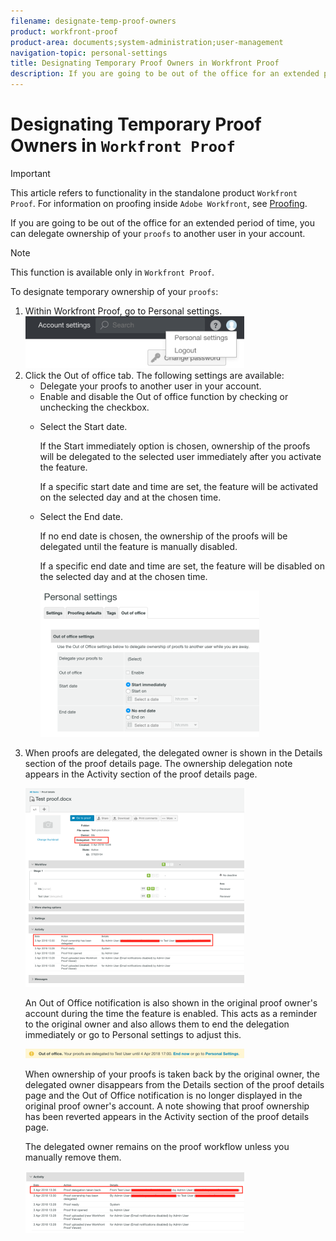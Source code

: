 ```yaml
---
filename: designate-temp-proof-owners
product: workfront-proof
product-area: documents;system-administration;user-management
navigation-topic: personal-settings
title: Designating Temporary Proof Owners in Workfront Proof
description: If you are going to be out of the office for an extended period of time, you can delegate ownership of your proofs to another user in your account.
---
```


# Designating Temporary Proof Owners in `Workfront Proof`

>[!IMPORTANT]
>
>This article refers to functionality in the standalone product `Workfront Proof`. For information on proofing inside `Adobe Workfront`, see [Proofing](../../../review-and-approve-work/proofing/proofing.md).

If you are going to be out of the office for an extended period of time, you can delegate ownership of your `proofs` to another user in your account.&nbsp;

>[!NOTE]
>
>This function is available only in `Workfront Proof`.&nbsp;

To designate temporary ownership of your `proofs`:&nbsp;

<ol> 
 <li value="1">Within <span>Workfront Proof</span>, go to <span class="bold">Personal settings</span>.<br><img src="assets/personal-settings-350x83.png" alt="personal-settings.png" style="width: 350;height: 83;"></li> 
 <li value="2">Click the <span class="bold">Out of office</span> tab.&nbsp;The following settings are available: 
  <ul>
   <li><span class="bold">Delegate your <span>proofs</span> to</span> another user in your account.</li>
   <li>Enable and disable the <span class="bold">Out of office</span> function by checking or unchecking the checkbox.</li>
   <li><p>Select the <span class="bold">Start date</span>. </p><p>If the <span class="bold">Start immediately</span> option is chosen, ownership of the <span>proofs</span> will be delegated to the selected user immediately after you activate the feature.</p><p>If a specific start date and time are set, the feature will be activated on the selected day and at the chosen time.</p></li>
  </ul>
  <ul>
   <li><p>Select the <span class="bold">End date</span>. </p><p>If no end date is chosen, the ownership of the <span>proofs</span> will be delegated until the feature is manually disabled.</p><p>If a specific end date and time are set, the feature will be disabled on the selected day and at the chosen time.</p><p><img src="assets/out-of-office-options-350x234.png" alt="out-of-office-options.png" style="width: 350;height: 234;"></p></li>
  </ul></li> 
 <li value="3"> <p>When <span>proofs</span> are delegated, the delegated owner is shown in the <span class="bold">Details</span> section of the <span>proof</span> details page.&nbsp;The ownership delegation note appears in the <span class="bold">Activity</span> section of the <span>proof</span> details page.</p> <p> <img src="assets/activity-section-delegated-350x318.png" alt="activity-section-delegated.png" style="width: 350;height: 318;"> </p> <p>An Out of Office notification is also shown in the original <span>proof</span> owner's account&nbsp;during the time the feature is enabled. This acts as a reminder to the original owner and also allows&nbsp;them to end the delegation immediately or go to Personal settings to adjust this.</p> <p> <img src="assets/notification-on-account-350x15.png" alt="notification-on-account.png" style="width: 350;height: 15;"> </p> <p>When ownership of your <span>proofs</span> is taken back by the original owner, the delegated owner disappears from the Details section of the <span>proof</span> details page and the Out of Office notification is no longer displayed in the original <span>proof</span> owner's account. A note showing that <span>proof</span> ownership has been reverted appears in the Activity section of the <span>proof</span> details page.<br></p> <note type="note">
   The delegated owner remains on the proof workflow unless you manually remove them. 
  </note> <p> <img src="assets/activity-section-taken-back-350x99.png" alt="activity-section-taken-back.png" style="width: 350;height: 99;"> </p> </li> 
</ol>

